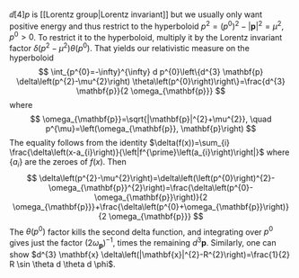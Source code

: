 ---
---

$\dd[4]p$ is [[Lorentz group|Lorentz invariant]] but we usually only want positive energy and thus restrict to the hyperboloid $p^{2}=\left(p^{0}\right)^{2}-|\mathbf{p}|^{2}=\mu^{2}, p^{0}>0$. To restrict it to the hyperboloid, multiply it by the Lorentz invariant factor $\delta\left(p^{2}-\mu^{2}\right) \theta\left(p^{0}\right)$. That yields our relativistic measure on the hyperboloid
$$
\int_{p^{0}=-\infty}^{\infty} d p^{0}\left\{d^{3} \mathbf{p} \delta\left(p^{2}-\mu^{2}\right) \theta\left(p^{0}\right)\right\}=\frac{d^{3} \mathbf{p}}{2 \omega_{\mathbf{p}}}
$$
where
$$
\omega_{\mathbf{p}}=\sqrt{|\mathbf{p}|^{2}+\mu^{2}}, \quad p^{\mu}=\left(\omega_{\mathbf{p}}, \mathbf{p}\right)
$$
The equality follows from the identity $\delta(f(x))=\sum_{i} \frac{\delta\left(x-a_{i}\right)}{\left|f^{\prime}\left(a_{i}\right)\right|}$ where $\left\{a_{i}\right\}$ are the zeroes of $f(x)$. Then
$$
\delta\left(p^{2}-\mu^{2}\right)=\delta\left(\left(p^{0}\right)^{2}-\omega_{\mathbf{p}}^{2}\right)=\frac{\delta\left(p^{0}-\omega_{\mathbf{p}}\right)}{2 \omega_{\mathbf{p}}}+\frac{\delta\left(p^{0}+\omega_{\mathbf{p}}\right)}{2 \omega_{\mathbf{p}}}
$$
The $\theta\left(p^{0}\right)$ factor kills the second delta function, and integrating over $p^{0}$ gives just the factor $\left(2 \omega_{\mathbf{p}}\right)^{-1}$, times the remaining $d^{3} \mathbf{p}$. Similarly, one can show $d^{3} \mathbf{x} \delta\left(|\mathbf{x}|^{2}-R^{2}\right)=\frac{1}{2} R \sin \theta d \theta d \phi$.